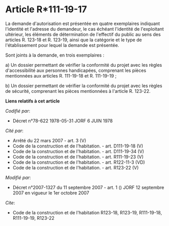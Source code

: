 # Article R*111-19-17

La demande d'autorisation est présentée en quatre exemplaires indiquant l'identité et l'adresse du demandeur, le cas échéant
l'identité de l'exploitant ultérieur, les éléments de détermination de l'effectif du public au sens des articles R. 123-18 et
R. 123-19, ainsi que la catégorie et le type de l'établissement pour lequel la demande est présentée.

Sont joints à la demande, en trois exemplaires :

a) Un dossier permettant de vérifier la conformité du projet avec les règles d'accessibilité aux personnes handicapées,
comprenant les pièces mentionnées aux articles R. 111-19-18 et R. 111-19-19 ;

b) Un dossier permettant de vérifier la conformité du projet avec les règles de sécurité, comprenant les pièces mentionnées à
l'article R. 123-22.

**Liens relatifs à cet article**

_Codifié par_:

  - Décret n°78-622 1978-05-31 JORF 6 JUIN 1978

_Cité par_:

  - Arrêté du 22 mars 2007 - art. 3 (V)
  - Code de la construction et de l'habitation. - art. D111-19-18 (V)
  - Code de la construction et de l'habitation. - art. D111-19-34 (V)
  - Code de la construction et de l'habitation. - art. R111-19-23 (V)
  - Code de la construction et de l'habitation. - art. R122-11-3 (VD)
  - Code de la construction et de l'habitation. - art. R123-22 (V)

_Modifié par_:

  - Décret n°2007-1327 du 11 septembre 2007 - art. 1 () JORF 12 septembre 2007 en vigueur le 1er octobre 2007

_Cite_:

  - Code de la construction et de l'habitation R123-18, R123-19, R111-19-18, R111-19-19, R123-22
